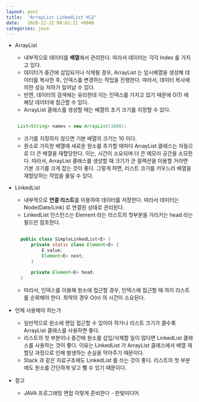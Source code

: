```yaml
---
layout: post
title:  "ArrayList LinkedList 비교"
date:   2020-12-22 08:01:21 +0900
categories: java
---
```



- ArrayList
    * 내부적으로 데이터를 **배열**에서 관리한다. 따라서 데이터는 각각 Index 를 가지고 있다.
    * 데이터가 중간에 삽입되거나 삭제될 경우, ArrayList 는 임시배열을 생성해 데이터를 복사한 후, 인덱스를 변경하는 작업을 진행한다.
    따라서, 데이터 복사에 의한 성능 저하가 일어날 수 있다.
    * 반면, 데이터의 검색에는 유리한데 이는 인덱스를 가지고 있기 때문에 O(1) 에 해당 데이터에 접근할 수 있다.
    * ArrayList 클래스를 생성할 때는 배열의 초기 크기를 지정할 수 있다.
     ```java

      List<String> names = new ArrayList(1000);
    ```
    * 크기를 지정하지 않으면 기본 배열의 크기는 10 이다.
    * 원소로 가득한 배열에 새로운 원소를 추가할 때마다 ArrayList 클래스는 자동으로 더 큰 배열을 재할당한다. 
    이는, 시간이 소요되며 더 큰 메모리 공간을 소모한다.
    따라서, ArrayList 클래스를 생성할 때 크기가 큰 컬렉션을 이용할 거라면 기본 크기를 크게 잡는 것이 좋다.
    그렇게 하면, 리스트 크기를 키우느라 배열을 재할당하는 작업을 줄일 수 있다.

- LinkedList
    * 내부적으로 **연결 리스트**를 이용하여 데이터를 저장한다. 따라서 데이터는 Node(Date/Link) 로 연결된 상태로 관리된다.
    * LinkedList 인스턴스는 Element 라는 리스트의 첫부분을 가리키는 head 라는 필드만 참조한다.
    ```java
      
      public class SimpleLinkedList<E> {
          private static class Element<E> {
              E value;
              Element<E> next;
          }
          
          private Element<E> head;
      }
    ```
    * 따라서, 인덱스를 이용해 원소에 접근할 경우, 인덱스에 접근할 때 까지 리스트를 순회해야 한다. 최악의 경우 O(n) 의 시간이 소요된다.
    
- 언제 사용해야 하는가
    * 일반적으로 원소에 랜덤 접근할 수 있어야 하거나 리스트 크기가 클수록 ArrayList 클래스를 사용하면 좋다.
    * 리스트의 첫 부분이나 중간에 원소를 삽입/삭제할 일이 많다면 LinkedList 클래스를 사용하는 것이 좋다. 이유는 LinkedList 가 ArrayList 클래스에서 배열 재할당 과정으로 인해 발생하는 손실을 막아주기 때문이다.
    * Stack 과 같은 자료구조에도 LinkedList 를 쓰는 것이 좋다. 리스트의 첫 부분에도 원소를 간단하게 넣고 뺄 수 있기 때문이다.
    

- 참고
    * JAVA 프로그래밍 면접 이렇게 준비한다 - 한빛미디어
